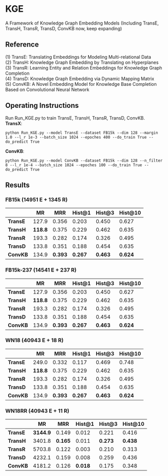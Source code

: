 # KGE
A Framework of Knowledge Graph Embedding Models (Including TransE, TransH, TransR, TransD, ConvKB now, keep expanding)

## Reference
(1) TransE: Translating Embeddings for Modeling Multi-relational Data   
(2) TransH: Knowledge Graph Embedding by Translating on Hyperplanes  
(3) TransR: Learning Entity and Relation Embeddings for Knowledge Graph Completion  
(4) TransD: Knowledge Graph Embedding via Dynamic Mapping Matrix  
(5) ConvKB: A Novel Embedding Model for Knowledge Base Completion Based on Convolutional Neural Network  

## Operating Instructions
Run Run_KGE.py to train TransE, TransH, TransR, TransD, ConvKB.  
**TransX**:   
```
python Run_KGE.py --model TransE --dataset FB15k --dim 128 --margin 1.0 --l_r 1e-3 --batch_size 1024 --epoches 400 --do_train True --do_predict True
```
**ConvKB**:  
```
python Run_KGE.py --model ConvKB --dataset FB15k --dim 128 --n_filter 8 --l_r 1e-4 --batch_size 1024 --epoches 100 --do_train True --do_predict True
```

## Results       
### FB15k (14951 E + 1345 R)
|           | **MR** | **MRR** |**Hist@1**|**Hist@3**|**Hist@10**|
|    --     |   --   |    --   |    --    |    --    |    --     |
|**TransE** | 127.9 | 0.356 | 0.203 | 0.450 | 0.627 |  
|**TransH** | **118.8** | 0.375 | 0.229 | 0.462 | 0.635 |
|**TransR** | 193.3 | 0.282 | 0.174 | 0.326 | 0.495 |
|**TransD** | 133.8 | 0.351 | 0.188 | 0.454 | 0.635 |
|**ConvKB** | 134.9 | **0.393** | **0.267** | **0.463** | **0.624** |

### FB15k-237 (14541 E + 237 R)
|           | **MR** | **MRR** |**Hist@1**|**Hist@3**|**Hist@10**|
|    --     |   --   |    --   |    --    |    --    |    --     |
|**TransE** | 127.9 | 0.356 | 0.203 | 0.450 | 0.627 |  
|**TransH** | **118.8** | 0.375 | 0.229 | 0.462 | 0.635 |
|**TransR** | 193.3 | 0.282 | 0.174 | 0.326 | 0.495 |
|**TransD** | 133.8 | 0.351 | 0.188 | 0.454 | 0.635 |
|**ConvKB** | 134.9 | **0.393** | **0.267** | **0.463** | **0.624** |

### WN18 (40943 E + 18 R)
|           | **MR** | **MRR** |**Hist@1**|**Hist@3**|**Hist@10**|
|    --     |   --   |    --   |    --    |    --    |    --     |
|**TransE** | 249.0 | 0.332 | 0.117 | 0.469 | 0.748 |  
|**TransH** | **118.8** | 0.375 | 0.229 | 0.462 | 0.635 |
|**TransR** | 193.3 | 0.282 | 0.174 | 0.326 | 0.495 |
|**TransD** | 133.8 | 0.351 | 0.188 | 0.454 | 0.635 |
|**ConvKB** | 134.9 | **0.393** | **0.267** | **0.463** | **0.624** |

### WN18RR (40943 E + 11 R)
|           | **MR** | **MRR** |**Hist@1**|**Hist@3**|**Hist@10**|
|    --     |   --   |    --   |    --    |    --    |    --     |
|**TransE** | **3144.9** | 0.149 | 0.012 | 0.221 | 0.416 |  
|**TransH** | 3401.8 | **0.165** | 0.011 | **0.273** | **0.438** |
|**TransR** | 5703.8 | 0.122 | 0.003 | 0.210 | 0.313 |
|**TransD** | 4232.1 | 0.159 | 0.008 | 0.259 | 0.436 |
|**ConvKB** | 4181.2 | 0.126 | **0.018** | 0.175 | 0.348 |
